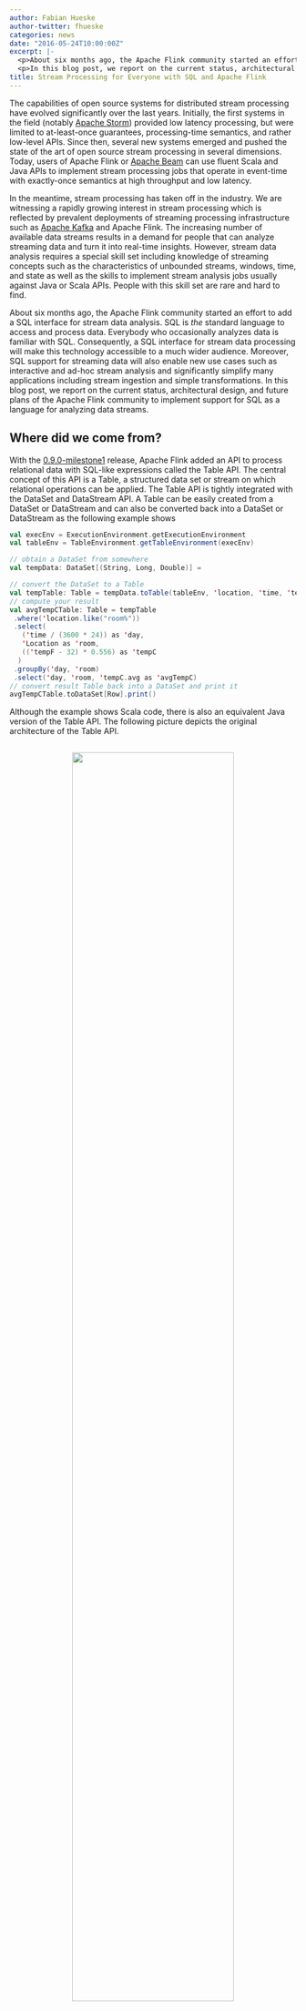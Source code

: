 ```yaml
---
author: Fabian Hueske
author-twitter: fhueske
categories: news
date: "2016-05-24T10:00:00Z"
excerpt: |-
  <p>About six months ago, the Apache Flink community started an effort to add a SQL interface for stream data analysis. SQL is <i>the</i> standard language to access and process data. Everybody who occasionally analyzes data is familiar with SQL. Consequently, a SQL interface for stream data processing will make this technology accessible to a much wider audience. Moreover, SQL support for streaming data will also enable new use cases such as interactive and ad-hoc stream analysis and significantly simplify many applications including stream ingestion and simple transformations.</p>
  <p>In this blog post, we report on the current status, architectural design, and future plans of the Apache Flink community to implement support for SQL as a language for analyzing data streams.</p>
title: Stream Processing for Everyone with SQL and Apache Flink
---
```


The capabilities of open source systems for distributed stream processing have evolved significantly over the last years. Initially, the first systems in the field (notably [Apache Storm](https://storm.apache.org)) provided low latency processing, but were limited to at-least-once guarantees, processing-time semantics, and rather low-level APIs. Since then, several new systems emerged and pushed the state of the art of open source stream processing in several dimensions. Today, users of Apache Flink or [Apache Beam](https://beam.incubator.apache.org) can use fluent Scala and Java APIs to implement stream processing jobs that operate in event-time with exactly-once semantics at high throughput and low latency. 

In the meantime, stream processing has taken off in the industry. We are witnessing a rapidly growing interest in stream processing which is reflected by prevalent deployments of streaming processing infrastructure such as [Apache Kafka](https://kafka.apache.org) and Apache Flink. The increasing number of available data streams results in a demand for people that can analyze streaming data and turn it into real-time insights. However, stream data analysis requires a special skill set including knowledge of streaming concepts such as the characteristics of unbounded streams, windows, time, and state as well as the skills to implement stream analysis jobs usually against Java or Scala APIs. People with this skill set are rare and hard to find.

About six months ago, the Apache Flink community started an effort to add a SQL interface for stream data analysis. SQL is *the* standard language to access and process data. Everybody who occasionally analyzes data is familiar with SQL. Consequently, a SQL interface for stream data processing will make this technology accessible to a much wider audience. Moreover, SQL support for streaming data will also enable new use cases such as interactive and ad-hoc stream analysis and significantly simplify many applications including stream ingestion and simple transformations. In this blog post, we report on the current status, architectural design, and future plans of the Apache Flink community to implement support for SQL as a language for analyzing data streams.

## Where did we come from?

With the [0.9.0-milestone1](http://flink.apache.org/news/2015/04/13/release-0.9.0-milestone1.html) release, Apache Flink added an API to process relational data with SQL-like expressions called the Table API. The central concept of this API is a Table, a structured data set or stream on which relational operations can be applied. The Table API is tightly integrated with the DataSet and DataStream API. A Table can be easily created from a DataSet or DataStream and can also be converted back into a DataSet or DataStream as the following example shows

```scala
val execEnv = ExecutionEnvironment.getExecutionEnvironment
val tableEnv = TableEnvironment.getTableEnvironment(execEnv)

// obtain a DataSet from somewhere
val tempData: DataSet[(String, Long, Double)] =

// convert the DataSet to a Table
val tempTable: Table = tempData.toTable(tableEnv, 'location, 'time, 'tempF)
// compute your result
val avgTempCTable: Table = tempTable
 .where('location.like("room%"))
 .select(
   ('time / (3600 * 24)) as 'day, 
   'Location as 'room, 
   (('tempF - 32) * 0.556) as 'tempC
  )
 .groupBy('day, 'room)
 .select('day, 'room, 'tempC.avg as 'avgTempC)
// convert result Table back into a DataSet and print it
avgTempCTable.toDataSet[Row].print()
```

Although the example shows Scala code, there is also an equivalent Java version of the Table API. The following picture depicts the original architecture of the Table API.

<center>
<img src="{{ site.baseurl }}/img/blog/stream-sql/old-table-api.png" style="width:75%;margin:15px">
</center>

A Table is created from a DataSet or DataStream and transformed into a new Table by applying relational transformations such as `filter`, `join`, or `select` on them. Internally, a logical table operator tree is constructed from the applied Table transformations. When a Table is translated back into a DataSet or DataStream, the respective translator translates the logical operator tree into DataSet or DataStream operators. Expressions like `'location.like("room%")` are compiled into Flink functions via code generation.

However, the original Table API had a few limitations. First of all, it could not stand alone. Table API queries had to be always embedded into a DataSet or DataStream program. Queries against batch Tables did not support outer joins, sorting, and many scalar functions which are commonly used in SQL queries. Queries against streaming tables only supported filters, union, and projections and no aggregations or joins. Also, the translation process did not leverage query optimization techniques except for the physical optimization that is applied to all DataSet programs.

## Table API joining forces with SQL

The discussion about adding support for SQL came up a few times in the Flink community. With Flink 0.9 and the availability of the Table API, code generation for relational expressions, and runtime operators, the foundation for such an extension seemed to be there and SQL support the next logical step. On the other hand, the community was also well aware of the multitude of dedicated "SQL-on-Hadoop" solutions in the open source landscape ([Apache Hive](https://hive.apache.org), [Apache Drill](https://drill.apache.org), [Apache Impala](http://impala.io), [Apache Tajo](https://tajo.apache.org), just to name a few). Given these alternatives, we figured that time would be better spent improving Flink in other ways than implementing yet another SQL-on-Hadoop solution. 

However, with the growing popularity of stream processing and the increasing adoption of Flink in this area, the Flink community saw the need for a simpler API to enable more users to analyze streaming data. About half a year ago, we decided to take the Table API to the next level, extend the stream processing capabilities of the Table API, and add support for SQL on streaming data. What we came up with was a revised architecture for a Table API that supports SQL (and Table API) queries on streaming and static data sources. We did not want to reinvent the wheel and decided to build the new Table API on top of [Apache Calcite](https://calcite.apache.org), a popular SQL parser and optimizer framework. Apache Calcite is used by many projects including Apache Hive, Apache Drill, Cascading, and many [more](https://calcite.apache.org/docs/powered_by.html). Moreover, the Calcite community put [SQL on streams](https://calcite.apache.org/docs/stream.html) on their roadmap which makes it a perfect fit for Flink's SQL interface.

Calcite is central in the new design as the following architecture sketch shows:

<center>
<img src="{{ site.baseurl }}/img/blog/stream-sql/new-table-api.png" style="width:75%;margin:15px">
</center>

The new architecture features two integrated APIs to specify relational queries, the Table API and SQL. Queries of both APIs are validated against a catalog of registered tables and converted into Calcite's representation for logical plans. In this representation, stream and batch queries look exactly the same. Next, Calcite's cost-based optimizer applies transformation rules and optimizes the logical plans. Depending on the nature of the sources (streaming or static) we use different rule sets. Finally, the optimized plan is translated into a regular Flink DataStream or DataSet program. This step involves again code generation to compile relational expressions into Flink functions.

The new architecture of the Table API maintains the basic principles of the original Table API and improves it. It keeps a uniform interface for relational queries on streaming and static data. In addition, we take advantage of Calcite's query optimization framework and SQL parser. The design builds upon Flink's established APIs, i.e., the DataStream API that offers low-latency, high-throughput stream processing with exactly-once semantics and consistent results due to event-time processing, and the DataSet API with robust and efficient in-memory operators and pipelined data exchange. Any improvements to Flink's core APIs and engine will automatically improve the execution of Table API and SQL queries.

With this effort, we are adding SQL support for both streaming and static data to Flink. However, we do not want to see this as a competing solution to dedicated, high-performance SQL-on-Hadoop solutions, such as Impala, Drill, and Hive. Instead, we see the sweet spot of Flink's SQL integration primarily in providing access to streaming analytics to a wider audience. In addition, it will facilitate integrated applications that use Flink's API's as well as SQL while being executed on a single runtime engine.

## How will Flink's SQL on streams look like?

So far we discussed the motivation for and architecture of Flink's stream SQL interface, but how will it actually look like? The new SQL interface is integrated into the Table API. DataStreams, DataSets, and external data sources can be registered as tables at the `TableEnvironment` in order to make them queryable with SQL. The `TableEnvironment.sql()` method states a SQL query and returns its result as a Table. The following example shows a complete program that reads a streaming table from a JSON encoded Kafka topic, processes it with a SQL query and writes the resulting stream into another Kafka topic. Please note that the KafkaJsonSource and KafkaJsonSink are under development and not available yet. In the future, TableSources and TableSinks can be persisted to and loaded from files to ease reuse of source and sink definitions and to reduce boilerplate code.

```scala
// get environments
val execEnv = StreamExecutionEnvironment.getExecutionEnvironment
val tableEnv = TableEnvironment.getTableEnvironment(execEnv)

// configure Kafka connection
val kafkaProps = ...
// define a JSON encoded Kafka topic as external table
val sensorSource = new KafkaJsonSource[(String, Long, Double)](
    "sensorTopic",
    kafkaProps,
    ("location", "time", "tempF"))

// register external table
tableEnv.registerTableSource("sensorData", sensorSource)

// define query in external table
val roomSensors: Table = tableEnv.sql(
    "SELECT STREAM time, location AS room, (tempF - 32) * 0.556 AS tempC " +
    "FROM sensorData " +
    "WHERE location LIKE 'room%'"
  )

// define a JSON encoded Kafka topic as external sink
val roomSensorSink = new KafkaJsonSink(...)

// define sink for room sensor data and execute query
roomSensors.toSink(roomSensorSink)
execEnv.execute()
```

You might have noticed that this example left out the most interesting aspects of stream data processing: window aggregates and joins. How will these operations be expressed in SQL? Well, that is a very good question. The Apache Calcite community put out an excellent proposal that discusses the syntax and semantics of [SQL on streams](https://calcite.apache.org/docs/stream.html). It describes Calcite’s stream SQL as *"an extension to standard SQL, not another ‘SQL-like’ language"*. This has several benefits. First, people who are familiar with standard SQL will be able to analyze data streams without learning a new syntax. Queries on static tables and streams are (almost) identical and can be easily ported. Moreover it is possible to specify queries that reference static and streaming tables at the same time which goes well together with Flink’s vision to handle batch processing as a special case of stream processing, i.e., as processing finite streams. Finally, using standard SQL for stream data analysis means following a well established standard that is supported by many tools.

Although we haven’t completely fleshed out the details of how windows will be defined in Flink’s SQL syntax and Table API, the following examples show how a tumbling window query could look like in SQL and the Table API.

### SQL (following the syntax proposal of Calcite’s streaming SQL document)

```sql
SELECT STREAM 
  TUMBLE_END(time, INTERVAL '1' DAY) AS day, 
  location AS room, 
  AVG((tempF - 32) * 0.556) AS avgTempC
FROM sensorData
WHERE location LIKE 'room%'
GROUP BY TUMBLE(time, INTERVAL '1' DAY), location
```

### Table API

```scala
val avgRoomTemp: Table = tableEnv.ingest("sensorData")
  .where('location.like("room%"))
  .partitionBy('location)
  .window(Tumbling every Days(1) on 'time as 'w)
  .select('w.end, 'location, , (('tempF - 32) * 0.556).avg as 'avgTempCs)
```

## What's up next?

The Flink community is actively working on SQL support for the next minor version Flink 1.1.0. In the first version, SQL (and Table API) queries on streams will be limited to selection, filter, and union operators. Compared to Flink 1.0.0, the revised Table API will support many more scalar functions and be able to read tables from external sources and write them back to external sinks. A lot of work went into reworking the architecture of the Table API and integrating Apache Calcite. 

In Flink 1.2.0, the feature set of SQL on streams will be significantly extended. Among other things, we plan to support different types of window aggregates and maybe also streaming joins. For this effort, we want to closely collaborate with the Apache Calcite community and help extending Calcite's support for relational operations on streaming data when necessary.

If this post made you curious and you want to try out Flink’s SQL interface and the new Table API, we encourage you to do so! Simply clone the SNAPSHOT [master branch](https://github.com/apache/flink/tree/master) and check out the [Table API documentation for the SNAPSHOT version]({{< param DocsBaseUrl >}}flink-docs-master/apis/table.html). Please note that the branch is under heavy development, and hence some code examples in this blog post might not work. We are looking forward to your feedback and welcome contributions.